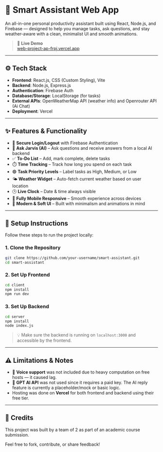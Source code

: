 
# 🧠 Smart Assistant Web App

An all-in-one personal productivity assistant built using React, Node.js, and Firebase — designed to help you manage tasks, ask questions, and stay weather-aware with a clean, minimalist UI and smooth animations.

> 🔗 **Live Demo**  
[web-project-ap-frpj.vercel.app](https://web-project-ap-frpj.vercel.app/)  


---

## ⚙️ Tech Stack

- **Frontend**: React.js, CSS (Custom Styling), Vite
- **Backend**: Node.js, Express.js
- **Authentication**: Firebase Auth
- **Database/Storage**: LocalStorage (for tasks)
- **External APIs**: OpenWeatherMap API (weather info) and Openrouter API (Ai Chat)
- **Deployment**: Vercel

---

## ✨ Features & Functionality

- 🔐 **Secure Login/Logout** with Firebase Authentication  
- 🤖 **Ask Jarvis (AI)** – Ask questions and receive answers from a local AI backend  
- ✅ **To-Do List** – Add, mark complete, delete tasks  
- ⏱️ **Time Tracking** – Track how long you spend on each task  
- 🟢 **Task Priority Levels** – Label tasks as High, Medium, or Low  
- 🌤️ **Weather Widget** – Auto-fetch current weather based on user location  
- 🕒 **Live Clock** – Date & time always visible  
- 📱 **Fully Mobile Responsive** – Smooth experience across devices  
- 🌸 **Modern & Soft UI** – Built with minimalism and animations in mind

---

## 🚀 Setup Instructions

Follow these steps to run the project locally:

### 1. Clone the Repository

```bash
git clone https://github.com/your-username/smart-assistant.git
cd smart-assistant
```

### 2. Set Up Frontend

```bash
cd client
npm install
npm run dev
```

### 3. Set Up Backend

```bash
cd server
npm install
node index.js
```

> 💡 Make sure the backend is running on `localhost:3000` and accessible by the frontend.

---

## ⚠️ Limitations & Notes

- 🎤 **Voice support** was not included due to heavy computation on free hosts — it caused lag.
- 🧠 **GPT AI API** was not used since it requires a paid key. The AI reply feature is currently a placeholder/mock or basic logic.
- Hosting was done on **Vercel** for both frontend and backend using their free tier.

---

## 🙌 Credits

This project was built by a team of 2 as part of an academic course submission.

Feel free to fork, contribute, or share feedback!
